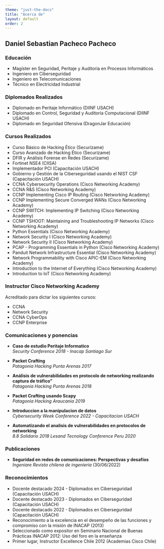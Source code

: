 ```yaml
---
theme: "just-the-docs"
title: "Acerca de"
layout: default
order: 2
---
```

## Daniel Sebastian Pacheco Pacheco

### Educación
- Magíster en Seguridad, Peritaje y Auditoría en Procesos Informáticos
- Ingeniero en Ciberseguridad
- Ingeniero en Telecomunicaciones
- Técnico en Electricidad Industrial

### Diplomados Realizados
- Diplomado en Peritaje Informático (DIINF USACH)
- Diplomado en Control, Seguridad y Auditoría Computacional (DIINF USACH)
- Diplomado en Seguridad Ofensiva (DragonJar Educación)

### Cursos Realizados
- Curso Básico de Hacking Ético (Securízame)
- Curso Avanzado de Hacking Ético (Securízame)
- DFIR y Análisis Forense en Redes (Securízame)
- Fortinet NSE4 (CIISA)
- Implementador PCI (Capacitación USACH)
- Gobierno y Gestión de la Ciberseguridad usando el NIST CSF (Capacitación USACH)
- CCNA Cybersecurity Operations (Cisco Networking Academy)
- CCNA R&S (Cisco Networking Academy)
- CCNP Implementing Cisco IP Routing (Cisco Networking Academy)
- CCNP Implementing Secure Converged WANs (Cisco Networking Academy)
- CCNP SWITCH: Implementing IP Switching (Cisco Networking Academy)
- CCNP TSHOOT: Maintaining and Troubleshooting IP Networks (Cisco Networking Academy)
- Python Essentials (Cisco Networking Academy)
- Network Security I (Cisco Networking Academy)
- Network Security II (Cisco Networking Academy)
- PCAP - Programming Essentials in Python (Cisco Networking Academy)
- Panduit Network Infrastructure Essential (Cisco Networking Academy)
- Network Programmability with Cisco APIC-EM (Cisco Networking Academy)
- Introduction to the Internet of Everything (Cisco Networking Academy)
- Introduction to IoT (Cisco Networking Academy)

### Instructor Cisco Networking Academy
Acreditado para dictar los siguientes cursos:
- CCNA
- Network Security
- CCNA CyberOps
- CCNP Enterprise

### Comunicaciones y ponencias
* **Caso de estudio Peritaje Informatico**  
  *Security Conference 2018 - Inacap Santiago Sur*

* **Packet Crafting**  
  *Patagonia Hacking Punta Arenas 2017*

* **Análisis de vulnerabilidades en protocolo de networking realizando captura de tráfico”**  
  *Patagonia Hacking Punta Arenas 2018*

* **Packet Crafting usando Scapy**  
  *Patagonia Hacking Araucania 2019*
  
* **Introduccion a la manipulacion de datos**  
  *Cybersecurity Week Conference 2022 - Capacitacion USACH*

* **Automatizando el analisis de vulnerabilidades en protocolos de networking**  
  *8.8 Solidario 2018*
  *Lesand Tecnology Conference Peru 2020*

### Publicaciones
* **Seguridad en redes de comunicaciones: Perspectivas y desafíos**  
  *Ingeniare Revista chilena de ingeniería* (30/06/2022)

### Reconocimientos
- Docente destacado 2024 - Diplomados en Ciberseguridad (Capacitación USACH)
- Docente destacado 2023 - Diplomados en Ciberseguridad (Capacitación USACH)
- Docente destacado 2022 - Diplomados en Ciberseguridad (Capacitación USACH)
- Reconocimiento a la excelencia en el desempeño de las funciones y compromiso con la misión de INACAP (2013)
- Seleccionado como expositor en Seminario Nacional de Buenas Prácticas INACAP 2012: Uso del foro en la enseñanza
- Primer lugar, Instructor Excellence Chile 2012 (Academias Cisco Chile)

